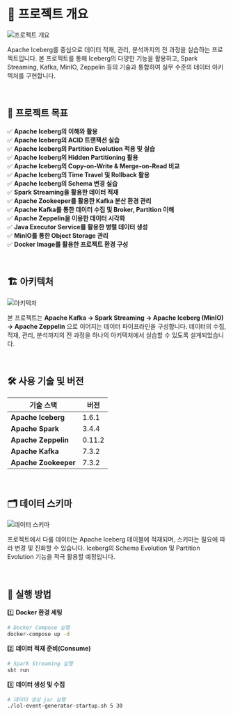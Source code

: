 # 🚀 프로젝트 개요

![프로젝트 개요](https://github.com/user-attachments/assets/ec8cbdf3-1abb-4da5-808e-1bdeefe976a6)

Apache Iceberg를 중심으로 데이터 적재, 관리, 분석까지의 전 과정을 실습하는 프로젝트입니다. 
본 프로젝트를 통해 Iceberg의 다양한 기능을 활용하고, Spark Streaming, Kafka, MinIO, Zeppelin 등의 기술과 통합하여 실무 수준의 데이터 아키텍처를 구현합니다.

<br>

## 🎯 프로젝트 목표

✅ **Apache Iceberg의 이해와 활용**  
✅ **Apache Iceberg의 ACID 트랜잭션 실습**  
✅ **Apache Iceberg의 Partition Evolution 적용 및 실습**  
✅ **Apache Iceberg의 Hidden Partitioning 활용**  
✅ **Apache Iceberg의 Copy-on-Write & Merge-on-Read 비교**  
✅ **Apache Iceberg의 Time Travel 및 Rollback 활용**  
✅ **Apache Iceberg의 Schema 변경 실습**  
✅ **Spark Streaming을 활용한 데이터 적재**  
✅ **Apache Zookeeper를 활용한 Kafka 분산 환경 관리**  
✅ **Apache Kafka를 통한 데이터 수집 및 Broker, Partition 이해**  
✅ **Apache Zeppelin을 이용한 데이터 시각화**  
✅ **Java Executor Service를 활용한 병렬 데이터 생성**  
✅ **MinIO를 통한 Object Storage 관리**  
✅ **Docker Image를 활용한 프로젝트 환경 구성**  

<br>

## 🏗️ 아키텍처

![아키텍처](https://github.com/user-attachments/assets/2a8bbe2d-8179-4385-8d49-83e11fff2644)

본 프로젝트는 **Apache Kafka → Spark Streaming → Apache Iceberg (MinIO) → Apache Zeppelin** 으로 이어지는 데이터 파이프라인을 구성합니다. 
데이터의 수집, 적재, 관리, 분석까지의 전 과정을 하나의 아키텍처에서 실습할 수 있도록 설계되었습니다.

<br>

## 🛠️ 사용 기술 및 버전

| 기술 스택 | 버전 |
|-----------|------|
| **Apache Iceberg** | 1.6.1 |
| **Apache Spark** | 3.4.4 |
| **Apache Zeppelin** | 0.11.2 |
| **Apache Kafka** | 7.3.2 |
| **Apache Zookeeper** | 7.3.2 |

<br>

## 🗂️ 데이터 스키마

![데이터 스키마](https://github.com/user-attachments/assets/e3782df9-03d3-4071-a67c-43d217ecc60d)

프로젝트에서 다룰 데이터는 Apache Iceberg 테이블에 적재되며, 스키마는 필요에 따라 변경 및 진화할 수 있습니다. 
Iceberg의 Schema Evolution 및 Partition Evolution 기능을 적극 활용할 예정입니다.

<br>

## 📌 실행 방법

1️⃣ **Docker 환경 세팅**
```sh
# Docker Compose 실행
docker-compose up -d
```

2️⃣ **데이터 적재 준비(Consume)**
```sh
# Spark Streaming 실행
sbt run
```

3️⃣ **데이터 생성 및 수집**
```sh
# 데이터 생성 jar 실행
./lol-event-generator-startup.sh 5 30
```
